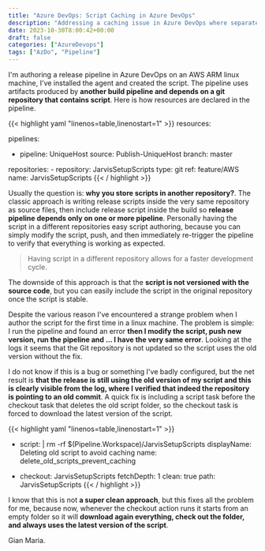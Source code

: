 ```yaml
---
title: "Azure DevOps: Script Caching in Azure DevOps"
description: "Addressing a caching issue in Azure DevOps where separate repository scripts aren't updating, leading to repeated pipeline errors on Linux machines."
date: 2023-10-30T8:00:42+00:00
draft: false
categories: ["AzureDevops"]
tags: ["AzDo", "Pipeline"]
---
```


I'm authoring a release pipeline in Azure DevOps on an AWS ARM linux machine, I've installed the agent and created the script. The pipeline uses artifacts produced by **another build pipeline and depends on a git repository that contains script**. Here is how resources are declared in the pipeline.

{{< highlight yaml "linenos=table,linenostart=1" >}}
resources: 

  pipelines:
  - pipeline: UniqueHost
    source: Publish-UniqueHost
    branch: master

  repositories:
    - repository: JarvisSetupScripts
      type: git
      ref: feature/AWS
      name: JarvisSetupScripts
{{< / highlight >}}

Usually the question is: **why you store scripts in another repository?**. The classic approach is writing release scripts inside the very same repository as source files, then include release script inside the build so **release pipeline depends only on one or more pipeline**. Personally having the script in a different repositories easy script authoring, because you can simply modify the script, push, and then immediately re-trigger the pipeline to verify that everything is working as expected.

> Having script in a different repository allows for a faster development cycle.

The downside of this approach is that the **script is not versioned with the source code**, but you can easily include the script in the original repository once the script is stable.

Despite the various reason I've encountered a strange problem when I author the script for the first time in a linux machine. The problem is simple: I run the pipeline and found an error **then I modify the script, push new version, run the pipeline and ... I have the very same error**. Looking at the logs it seems that the Git repository is not updated so the script uses the old version without the fix.

I do not know if this is a bug or something I've badly configured, but the net result is **that the release is still using the old version of my script and this is clearly visible from the log, where I verified that indeed the repository is pointing to an old commit**. A quick fix is including a script task before the checkout task that deletes the old script folder, so the checkout task is forced to download the latest version of the script. 

{{< highlight yaml "linenos=table,linenostart=1" >}}
- script: |
    rm -rf $(Pipeline.Workspace)/JarvisSetupScripts
  displayName: Deleting old script to avoid caching
  name: delete_old_scripts_prevent_caching

- checkout: JarvisSetupScripts
  fetchDepth: 1
  clean: true
  path: JarvisSetupScripts
{{< / highlight >}}

I know that this is not **a super clean approach**, but this fixes all the problem for me, because now, whenever the checkout action runs it starts from an empty folder so it will **download again everything, check out the folder, and always uses the latest version of the script**.

Gian Maria.